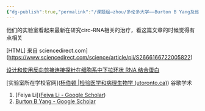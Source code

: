 ```yaml
---
{"dg-publish":true,"permalink":"/课题组—zhou/多伦多大学——Burton B Yang及他的博后 yafei Li/","dgPassFrontmatter":true}
---
```


他们的实验室看起来最新在研究circ-RNA相关的治疗，看这篇文章的时候觉得有点相关

[HTML] 来自 sciencedirect.com](https://www.sciencedirect.com/science/article/pii/S2666166722005822)

[设计和使用反向剪接连接探针在细胞系中下拉环状 RNA 结合蛋白](https://www.sciencedirect.com/science/article/pii/S2666166722005822)

[实验室所在学校官网]([杨伯顿 |检验医学和病理生物学 (utoronto.ca)](https://lmp.utoronto.ca/faculty/burton-yang))
谷歌学术
1. [Feiya Li]([‪Feiya Li‬ - ‪Google Scholar‬](https://scholar.google.com/citations?user=g_9t39kAAAAJ&hl=en&oi=ao))
2. [‪Burton B Yang‬ - ‪Google Scholar‬](https://scholar.google.com/citations?hl=en&user=C7HIkacAAAAJ&view_op=list_works&sortby=pubdate)
